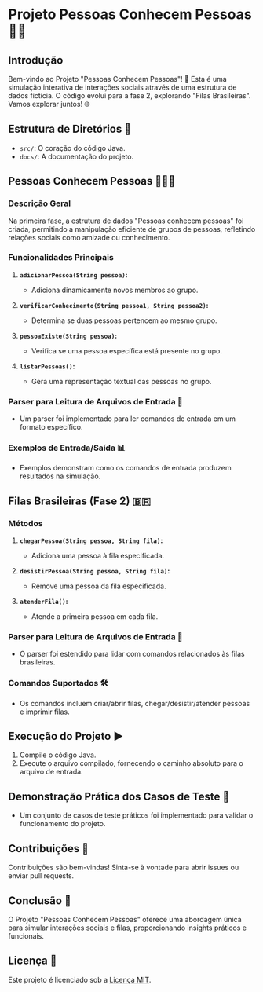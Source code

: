 # Projeto Pessoas Conhecem Pessoas 🤝👫

## Introdução

Bem-vindo ao Projeto "Pessoas Conhecem Pessoas"! 🚀 Esta é uma simulação interativa de interações sociais através de uma estrutura de dados fictícia. O código evolui para a fase 2, explorando "Filas Brasileiras". Vamos explorar juntos! 🌐

## Estrutura de Diretórios 📂

- `src/`: O coração do código Java.
- `docs/`: A documentação do projeto.

## Pessoas Conhecem Pessoas 🧑‍🤝‍🧑

### Descrição Geral

Na primeira fase, a estrutura de dados "Pessoas conhecem pessoas" foi criada, permitindo a manipulação eficiente de grupos de pessoas, refletindo relações sociais como amizade ou conhecimento.

### Funcionalidades Principais

1. **`adicionarPessoa(String pessoa)`:**
   - Adiciona dinamicamente novos membros ao grupo.

2. **`verificarConhecimento(String pessoa1, String pessoa2)`:**
   - Determina se duas pessoas pertencem ao mesmo grupo.

3. **`pessoaExiste(String pessoa)`:**
   - Verifica se uma pessoa específica está presente no grupo.

4. **`listarPessoas()`:**
   - Gera uma representação textual das pessoas no grupo.

### Parser para Leitura de Arquivos de Entrada 📄

- Um parser foi implementado para ler comandos de entrada em um formato específico.

### Exemplos de Entrada/Saída 📊

- Exemplos demonstram como os comandos de entrada produzem resultados na simulação.

## Filas Brasileiras (Fase 2) 🇧🇷

### Métodos

1. **`chegarPessoa(String pessoa, String fila)`:**
   - Adiciona uma pessoa à fila especificada.

2. **`desistirPessoa(String pessoa, String fila)`:**
   - Remove uma pessoa da fila especificada.

3. **`atenderFila()`:**
   - Atende a primeira pessoa em cada fila.

### Parser para Leitura de Arquivos de Entrada 📄

- O parser foi estendido para lidar com comandos relacionados às filas brasileiras.

### Comandos Suportados 🛠️

- Os comandos incluem criar/abrir filas, chegar/desistir/atender pessoas e imprimir filas.

## Execução do Projeto ▶️

1. Compile o código Java.
2. Execute o arquivo compilado, fornecendo o caminho absoluto para o arquivo de entrada.

## Demonstração Prática dos Casos de Teste 🚀

- Um conjunto de casos de teste práticos foi implementado para validar o funcionamento do projeto.

## Contribuições 🤝

Contribuições são bem-vindas! Sinta-se à vontade para abrir issues ou enviar pull requests.

## Conclusão 🎉

O Projeto "Pessoas Conhecem Pessoas" oferece uma abordagem única para simular interações sociais e filas, proporcionando insights práticos e funcionais.

## Licença 📜

Este projeto é licenciado sob a [Licença MIT](LICENSE).